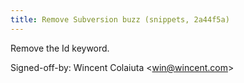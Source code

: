 ```yaml
---
title: Remove Subversion buzz (snippets, 2a44f5a)
---
```


Remove the Id keyword.

Signed-off-by: Wincent Colaiuta &lt;win@wincent.com&gt;
